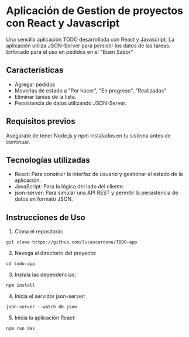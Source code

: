 # Aplicación de Gestion de proyectos con React y Javascript

Una sencilla aplicación TODO desarrollada con React y Javascript. La aplicación utiliza JSON-Server para persistir los datos de las tareas. Enfocado para el uso en pedidos en el "Buen Sabor"

## Características

- Agregar pedidos
- Moverlas de estado a "Por hacer", "En progreso", "Realizadas"
- Eliminar tareas de la lista.
- Persistencia de datos utilizando JSON-Server.

## Requisitos previos

Asegúrate de tener Node.js y npm instalados en tu sistema antes de continuar.

## Tecnologías utilizadas

- React: Para construir la interfaz de usuario y gestionar el estado de la aplicación.
- JavaScript: Para la lógica del lado del cliente.
- json-server: Para simular una API REST y permitir la persistencia de datos en formato JSON.

## Instrucciones de Uso

1. Clona el repositorio:

```
git clone https://github.com/lucascardone/TODO-app
```
2. Navega al directorio del proyecto:
```
cd todo-app
```
3. Instala las dependencias:
```
npm install
```
4. Inicia el servidor json-server:
```
json-server --watch db.json
```
5. Inicia la aplicación React:
```
npm run dev
```

